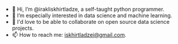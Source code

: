 - 👋 Hi, I’m @irakliskhirtladze, a self-taught python programmer.
- 👀 I’m especially interested in data science and machine learning.
- 💞️ I'd love to be able to collaborate on open source data science projects.
- 📫 How to reach me: iskhirtladzei@gmail.com.

<!---
irakliskhirtladze/irakliskhirtladze is a ✨ special ✨ repository because its `README.md` (this file) appears on your GitHub profile.
You can click the Preview link to take a look at your changes.
--->
